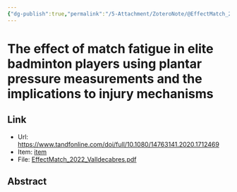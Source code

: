 ```yaml
---
{"dg-publish":true,"permalink":"/5-Attachment/ZoteroNote/@EffectMatch_2022_Valldecabres/","title":"The effect of match fatigue in elite badminton players using plantar pressure measurements and the implications to injury mechanisms"}
---
```


# The effect of match fatigue in elite badminton players using plantar pressure measurements and the implications to injury mechanisms
## Link
- Url: https://www.tandfonline.com/doi/full/10.1080/14763141.2020.1712469
- Item: [item](zotero://select/library/items/SUYTQ7KV)
- File: [EffectMatch_2022_Valldecabres.pdf](zotero://open-pdf/library/items/J59THIC3)
## Abstract